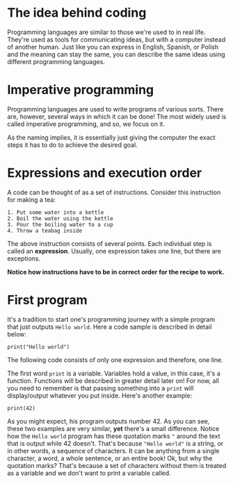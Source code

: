 # The idea behind coding
Programming languages are similar to those we're used to in real life. They're used as tools for communicating ideas, but with a computer instead of another human. Just like you can express in English, Spanish, or Polish and the meaning can stay the same, you can describe the same ideas using different programming languages.

# Imperative programming
Programming languages are used to write programs of various sorts. There are, however, several ways in which it can be done!
The most widely used is called imperative programming, and so, we focus on it.

As the naming implies, it is essentially just giving the computer the exact steps it has to do to achieve the desired goal.

# Expressions and execution order
A code can be thought of as a set of instructions. Consider this instruction for making a tea:
```
1. Put some water into a kettle
2. Boil the water using the kettle
3. Pour the boiling water to a cup
4. Throw a teabag inside
```
The above instruction consists of several points. 
Each individual step is called an **expression**. Usually, one expression takes one line, but there are exceptions.

**Notice how instructions have to be in correct order for the recipe to work.**

# First program
It's a tradition to start one's programming journey with a simple program that just outputs `Hello world`. Here a code sample is described in detail below:
```qik
print("Hello world")
```
The following code consists of only one expression and therefore, one line.

The first word `print` is a variable. Variables hold a value, in this case, it's a function. Functions will be described in greater detail later on! For now, all you need to remember is that passing something into a `print` will display/output whatever you put inside. Here's another example:
```qik
print(42)
```
As you might expect, his program outputs number 42.
As you can see, these two examples are very similar, **yet** there's a small difference. Notice how the `Hello world` program has these quotation marks `"` around the text that is output while 42 doesn't.
That's because `"Hello world"` is a string, or in other words, a sequence of characters. It can be anything from a single character, a word, a whole sentence, or an entire book!
Ok, but why the quotation marks?
That's because a set of characters without them is treated as a variable and we don't want to print a variable called.
